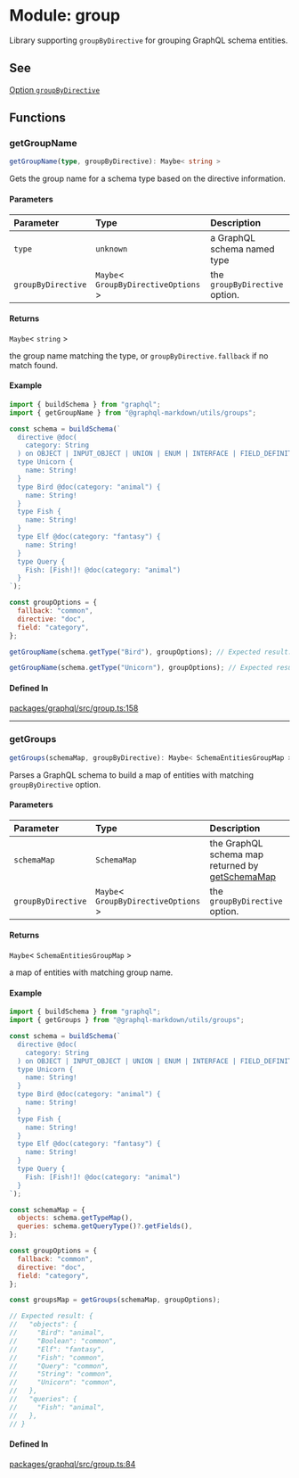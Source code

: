 # Module: group

Library supporting `groupByDirective` for grouping GraphQL schema entities.

## See

[Option `groupByDirective`](https://graphql-markdown.github.io/docs/advanced/group-by-directive)

## Functions

### getGroupName

```ts
getGroupName(type, groupByDirective): Maybe< string >
```

Gets the group name for a schema type based on the directive information.

#### Parameters

| Parameter          | Type                                   | Description                    |
| :----------------- | :------------------------------------- | :----------------------------- |
| `type`             | `unknown`                              | a GraphQL schema named type    |
| `groupByDirective` | `Maybe`\< `GroupByDirectiveOptions` \> | the `groupByDirective` option. |

#### Returns

`Maybe`\< `string` \>

the group name matching the type, or `groupByDirective.fallback` if no match found.

#### Example

```js
import { buildSchema } from "graphql";
import { getGroupName } from "@graphql-markdown/utils/groups";

const schema = buildSchema(`
  directive @doc(
    category: String
  ) on OBJECT | INPUT_OBJECT | UNION | ENUM | INTERFACE | FIELD_DEFINITION | ARGUMENT_DEFINITION
  type Unicorn {
    name: String!
  }
  type Bird @doc(category: "animal") {
    name: String!
  }
  type Fish {
    name: String!
  }
  type Elf @doc(category: "fantasy") {
    name: String!
  }
  type Query {
    Fish: [Fish!]! @doc(category: "animal")
  }
`);

const groupOptions = {
  fallback: "common",
  directive: "doc",
  field: "category",
};

getGroupName(schema.getType("Bird"), groupOptions); // Expected result: "animal"

getGroupName(schema.getType("Unicorn"), groupOptions); // Expected result: "common"
```

#### Defined In

[packages/graphql/src/group.ts:158](https://github.com/graphql-markdown/graphql-markdown/blob/main/packages/graphql/src/group.ts#L158)

---

### getGroups

```ts
getGroups(schemaMap, groupByDirective): Maybe< SchemaEntitiesGroupMap >
```

Parses a GraphQL schema to build a map of entities with matching `groupByDirective` option.

#### Parameters

| Parameter          | Type                                   | Description                                                                      |
| :----------------- | :------------------------------------- | :------------------------------------------------------------------------------- |
| `schemaMap`        | `SchemaMap`                            | the GraphQL schema map returned by [getSchemaMap](introspection.md#getschemamap) |
| `groupByDirective` | `Maybe`\< `GroupByDirectiveOptions` \> | the `groupByDirective` option.                                                   |

#### Returns

`Maybe`\< `SchemaEntitiesGroupMap` \>

a map of entities with matching group name.

#### Example

```js
import { buildSchema } from "graphql";
import { getGroups } from "@graphql-markdown/utils/groups";

const schema = buildSchema(`
  directive @doc(
    category: String
  ) on OBJECT | INPUT_OBJECT | UNION | ENUM | INTERFACE | FIELD_DEFINITION | ARGUMENT_DEFINITION
  type Unicorn {
    name: String!
  }
  type Bird @doc(category: "animal") {
    name: String!
  }
  type Fish {
    name: String!
  }
  type Elf @doc(category: "fantasy") {
    name: String!
  }
  type Query {
    Fish: [Fish!]! @doc(category: "animal")
  }
`);

const schemaMap = {
  objects: schema.getTypeMap(),
  queries: schema.getQueryType()?.getFields(),
};

const groupOptions = {
  fallback: "common",
  directive: "doc",
  field: "category",
};

const groupsMap = getGroups(schemaMap, groupOptions);

// Expected result: {
//   "objects": {
//     "Bird": "animal",
//     "Boolean": "common",
//     "Elf": "fantasy",
//     "Fish": "common",
//     "Query": "common",
//     "String": "common",
//     "Unicorn": "common",
//   },
//   "queries": {
//     "Fish": "animal",
//   },
// }
```

#### Defined In

[packages/graphql/src/group.ts:84](https://github.com/graphql-markdown/graphql-markdown/blob/main/packages/graphql/src/group.ts#L84)

